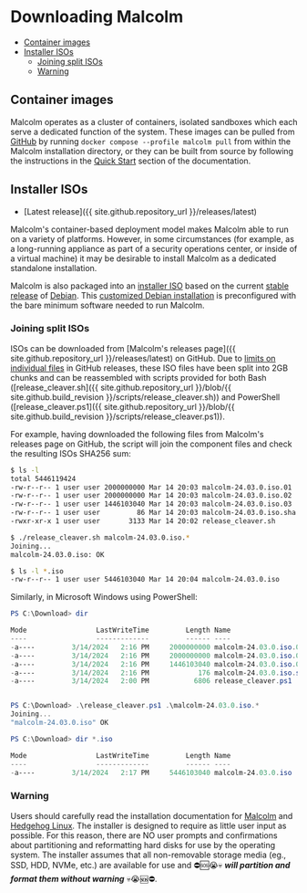 # <a name="DownloadMalcolm"></a> Downloading Malcolm

* [Container images](#DownloadDockerImages)
* [Installer ISOs](#DownloadISOs)
    - [Joining split ISOs](#JoinISOs)
    - [Warning](#ISOsWarning)

## <a name="DownloadDockerImages"></a> Container images

Malcolm operates as a cluster of containers, isolated sandboxes which each serve a dedicated function of the system. These images can be pulled from [GitHub](https://github.com/orgs/idaholab/packages?repo_name=Malcolm) by running `docker compose --profile malcolm pull` from within the Malcolm installation directory, or they can be built from source by following the instructions in the [Quick Start](quickstart.md#QuickStart) section of the documentation.

## <a name="DownloadISOs"></a> Installer ISOs

* [Latest release]({{ site.github.repository_url }}/releases/latest)

Malcolm's container-based deployment model makes Malcolm able to run on a variety of platforms. However, in some circumstances (for example, as a long-running appliance as part of a security operations center, or inside of a virtual machine) it may be desirable to install Malcolm as a dedicated standalone installation.

Malcolm is also packaged into an [installer ISO](malcolm-iso.md#ISO) based on the current [stable release](https://wiki.debian.org/DebianStable) of [Debian](https://www.debian.org/). This [customized Debian installation](https://wiki.debian.org/DebianLive) is preconfigured with the bare minimum software needed to run Malcolm.

### <a name="JoinISOs"></a> Joining split ISOs

ISOs can be downloaded from [Malcolm's releases page]({{ site.github.repository_url }}/releases/latest) on GitHub. Due to [limits on individual files](https://docs.github.com/en/repositories/releasing-projects-on-github/about-releases#storage-and-bandwidth-quotas) in GitHub releases, these ISO files have been split into 2GB chunks and can be reassembled with scripts provided for both Bash ([release_cleaver.sh]({{ site.github.repository_url }}/blob/{{ site.github.build_revision }}/scripts/release_cleaver.sh)) and PowerShell ([release_cleaver.ps1]({{ site.github.repository_url }}/blob/{{ site.github.build_revision }}/scripts/release_cleaver.ps1)).

For example, having downloaded the following files from Malcolm's releases page on GitHub, the script will join the component files and check the resulting ISOs SHA256 sum:

```bash
$ ls -l
total 5446119424
-rw-r--r-- 1 user user 2000000000 Mar 14 20:03 malcolm-24.03.0.iso.01
-rw-r--r-- 1 user user 2000000000 Mar 14 20:03 malcolm-24.03.0.iso.02
-rw-r--r-- 1 user user 1446103040 Mar 14 20:03 malcolm-24.03.0.iso.03
-rw-r--r-- 1 user user         86 Mar 14 20:03 malcolm-24.03.0.iso.sha
-rwxr-xr-x 1 user user       3133 Mar 14 20:02 release_cleaver.sh

$ ./release_cleaver.sh malcolm-24.03.0.iso.*
Joining...
malcolm-24.03.0.iso: OK

$ ls -l *.iso
-rw-r--r-- 1 user user 5446103040 Mar 14 20:04 malcolm-24.03.0.iso
```

Similarly, in Microsoft Windows using PowerShell:

```powershell
PS C:\Download> dir

Mode                 LastWriteTime         Length Name
----                 -------------         ------ ----
-a----         3/14/2024   2:16 PM     2000000000 malcolm-24.03.0.iso.01
-a----         3/14/2024   2:16 PM     2000000000 malcolm-24.03.0.iso.02
-a----         3/14/2024   2:16 PM     1446103040 malcolm-24.03.0.iso.03
-a----         3/14/2024   2:16 PM            176 malcolm-24.03.0.iso.sha
-a----         3/14/2024   2:00 PM           6806 release_cleaver.ps1


PS C:\Download> .\release_cleaver.ps1 .\malcolm-24.03.0.iso.*
Joining...
"malcolm-24.03.0.iso" OK

PS C:\Download> dir *.iso

Mode                 LastWriteTime         Length Name
----                 -------------         ------ ----
-a----         3/14/2024   2:17 PM     5446103040 malcolm-24.03.0.iso
```

### <a name="ISOsWarning"></a> Warning

Users should carefully read the installation documentation for [Malcolm](malcolm-iso.md#ISOInstallation) and [Hedgehog Linux](hedgehog-installation.md#HedgehogInstallation). The installer is designed to require as little user input as possible. For this reason, there are NO user prompts and confirmations about partitioning and reformatting hard disks for use by the operating system. The installer assumes that all non-removable storage media (eg., SSD, HDD, NVMe, etc.) are available for use and ⛔🆘😭💀 ***will partition and format them without warning*** 💀😭🆘⛔.
